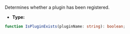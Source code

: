 Determines whether a plugin has been registered.

- **Type:**

```ts
function IsPluginExists(pluginName: string): boolean;
```
